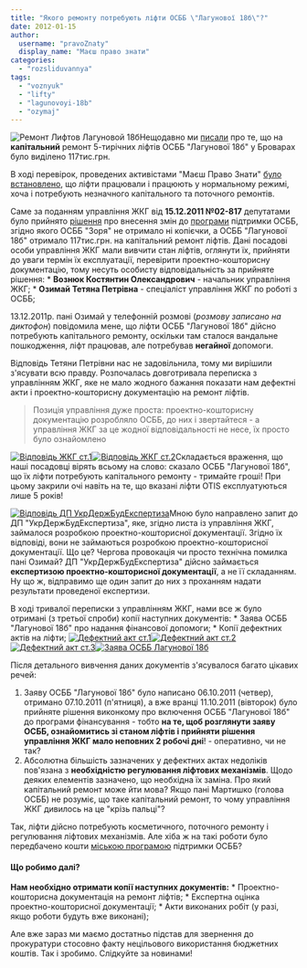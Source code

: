 ```yaml
---
title: "Якого ремонту потребують ліфти ОСББ \"Лагунової 18б\"?"
date: 2012-01-15
author: 
  username: "pravoZnaty"
  display_name: "Маєш право знати"
categories: 
  - "rozsliduvannya"
tags: 
  - "voznyuk"
  - "lifty"
  - "lagunovoyi-18b"
  - "ozymaj"
---
```


![](https://mpz.brovary.org/wp-content/uploads/2012/01/Ремонт-Лифтов-Лагуновой-18б.jpg "Ремонт Лифтов Лагуновой 18б")Нещодавно ми [писали](https://mpz.brovary.org/novini/u-brovarah-na-kapitalnij-remont-novih-liftiv-vidilili-120000-grn/ "У Броварах на капітальний ремонт нових ліфтів виділили 120000 грн") про те, що на **капітальний** ремонт 5-тирічних ліфтів ОСББ "Лагунової 18б" у Броварах було виділено 117тис.грн.

В ході перевірок, проведених активістами "Маєш Право Знати" [було встановлено](https://www.slideshare.net/sergIlliukhin/18-10871024 "Акти огляду Лагунової 18б"), що ліфти працювали і працюють у нормальному режимі, хоча і потребують незначного капітального та поточного ремонтів. <!--more-->

Саме за поданням управління ЖКГ від **15.12.2011 №02-817** депутатами було прийнято [рішення](https://www.slideshare.net/sergIlliukhin/4331606-20122011 "Рішення Броварської міської ради") про внесення змін до [програми](https://www.slideshare.net/sergIlliukhin/340-1306-15092011 "Програма підтримки ОСББ") підтримки ОСББ, згідно якого ОСББ "Зоря" не отримало ні копієчки, а ОСББ "Лагунової 18б" отримало 117тис.грн. на капітальний ремонт ліфтів. Дані посадові особи управління ЖКГ мали вивчити стан ліфтів, оглянути їх, прийняти до уваги термін їх експлуатації, перевірити проектно-кошторисну документацію, тому несуть особисту відповідальність за прийняте рішення: \* **Вознюк Костянтин Олександрович** - начальник управління ЖКГ; \* **Озимай Тетяна Петрівна** - спеціаліст управління ЖКГ по роботі з ОСББ;

13.12.2011р. пані Озимай у телефонній розмові (_розмову записано на диктофон_) повідомила мене, що ліфти ОСББ "Лагунової 18б" дійсно потребують капітального ремонту, оскільки там сталося вандальне пошкодження, ліфт працював, але потребував **негайної** допомоги.

Відповідь Тетяни Петрівни нас не задовільнила, тому ми вирішили з'ясувати всю правду. Розпочалась довготривала переписка з управлінням ЖКГ, яке не мало жодного бажання показати нам дефектні акти і проектно-кошторисну документацію на ремонт ліфтів.

> Позиція управління дуже проста: проектно-кошторисну документацію розробляло ОСББ, до них і звертайтеся - а управління ЖКГ за це жодної відповідальності не несе, їх просто було ознайомлено

[![](https://mpz.brovary.org/wp-content/uploads/2012/01/Відповідь-ЖКГ-ст.1.jpg "Відповідь ЖКГ ст.1")](https://mpz.brovary.org/wp-content/uploads/2012/01/Відповідь-ЖКГ-ст.1.jpg)[![](https://mpz.brovary.org/wp-content/uploads/2012/01/Відповідь-ЖКГ-ст.2.jpg "Відповідь ЖКГ ст.2")](https://mpz.brovary.org/wp-content/uploads/2012/01/Відповідь-ЖКГ-ст.2.jpg)Складається враження, що наші посадовці вірять всьому на слово: сказало ОСББ "Лагунової 18б", що їх ліфти потребують капітального ремонту - тримайте гроші! При цьому закрили очі навіть на те, що вказані ліфти OTIS експлуатуються лише 5 років!

[![](https://mpz.brovary.org/wp-content/uploads/2012/01/Відповідь-ДП-УкрДержБудЕкспертиза.jpg "Відповідь ДП УкрДержБудЕкспертиза")](https://mpz.brovary.org/wp-content/uploads/2012/01/Відповідь-ДП-УкрДержБудЕкспертиза.jpg)Мною було направлено запит до ДП "УкрДержБудЕкспертиза", яке, згідно листа із управління ЖКГ, займалося розробкою проектно-кошторисної документації. Згідно їх відповіді, вони не займаються розробкою проектно-кошторисної документації. Що це? Чергова провокація чи просто технічна помилка пані Озимай? ДП "УкрДержБудЕкспертиза" дійсно займається **експертизою проектно-кошторисної документації**, а не її складанням. Ну що ж, відправимо ще один запит до них з проханням надати результати проведеної експертизи.

В ході тривалої переписки з управлінням ЖКГ, нами все ж було отримані (з третьої спроби) копії наступних документів: \* Заява ОСББ "Лагунової 18б" про надання фінансової допомоги; \* Копії дефектних актів на ліфти; [![](https://mpz.brovary.org/wp-content/uploads/2012/01/Дефектний-акт-ст.1.jpg "Дефектний акт ст.1")](https://mpz.brovary.org/wp-content/uploads/2012/01/Дефектний-акт-ст.1.jpg)[![](https://mpz.brovary.org/wp-content/uploads/2012/01/Дефектний-акт-ст.2.jpg "Дефектний акт ст.2")](https://mpz.brovary.org/wp-content/uploads/2012/01/Дефектний-акт-ст.2.jpg)[![](https://mpz.brovary.org/wp-content/uploads/2012/01/Дефектний-акт-ст.3.jpg "Дефектний акт ст.3")](https://mpz.brovary.org/wp-content/uploads/2012/01/Дефектний-акт-ст.3.jpg)[![](https://mpz.brovary.org/wp-content/uploads/2012/01/Заява-ОСББ-Лагунової-18б.jpg "Заява ОСББ Лагунової 18б")](https://mpz.brovary.org/wp-content/uploads/2012/01/Заява-ОСББ-Лагунової-18б.jpg)

Після детального вивчення даних документів з'ясувалося багато цікавих речей:

1. Заяву ОСББ "Лагунової 18б" було написано 06.10.2011 (четвер), отримано 07.10.2011 (п'ятниця), а вже вранці 11.10.2011 (вівторок) було прийняте рішення виконкому про включення ОСББ "Лагунової 18б" до програми фінансування - тобто **на те, щоб розглянути заяву ОСББ, ознайомитись зі станом ліфтів і прийняти рішення управління ЖКГ мало неповних 2 робочі дні**! - оперативно, чи не так?
2. Абсолютна більшість зазначених у дефектних актах недоліків пов'язана з **необхідністю регулювання ліфтових механізмів**. Щодо деяких елементів зазначено, що необхідна їх заміна. Про який капітальний ремонт може йти мова? Якщо пані Мартишко (голова ОСББ) не розуміє, що таке капітальний ремонт, то чому управління ЖКГ дивилось на це "крізь пальці"?

Так, ліфти дійсно потребують косметичного, поточного ремонту і регулювання ліфтових механізмів. Але хіба ж на такі роботи було передбачено кошти [міською програмою](https://www.slideshare.net/sergIlliukhin/340-1306-15092011 "Міська програма підтримки ОСББ") підтримки ОСББ?

#### Що робимо далі?

**Нам необхідно отримати копії наступних документів:** \* Проектно-кошторисна документація на ремонт ліфтів; \* Експертна оцінка проектно-кошторисної документації; \* Акти виконаних робіт (у разі, якщо роботи будуть вже виконані);

Але вже зараз ми маємо достатньо підстав для звернення до прокуратури стосовно факту нецільового використання бюджетних коштів. Так і зробимо. Слідкуйте за новинами!
